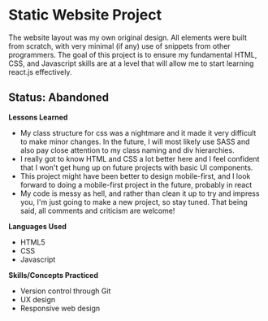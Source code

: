 <body>
<h1>Static Website Project</h1>


<p>The website layout was my own original design. All elements were built from scratch, with very minimal (if any) use of snippets from other programmers. The goal of this project is to ensure my fundamental HTML, CSS, and Javascript skills are at a level that will allow me to start learning react.js effectively.</p>

  <h2>Status: Abandoned</h2>
  
**Lessons Learned**
<ul>
  <li>My class structure for css was a nightmare and it made it very difficult to make minor changes. In the future, I will most likely use SASS and also pay close attention to my class naming and div hierarchies.</li>
  <li>I really got to know HTML and CSS a lot better here and I feel confident that I won't get hung up on future projects with basic UI components.</li>
  <li>This project might have been better to design mobile-first, and I look forward to doing a mobile-first project in the future, probably in react</li>
  <li>My code is messy as hell, and rather than clean it up to try and impress you, I'm just going to make a new project, so stay tuned. That being said, all comments and criticism are welcome!</li>
</ul>


**Languages Used**
<ul>
  <li>HTML5</li>
  <li>CSS</li>
  <li>Javascript</li>
</ul>


**Skills/Concepts Practiced**
<ul>
  <li>Version control through Git</li>
  <li>UX design</li>
  <li>Responsive web design</li>
</ul>
</p>
</body>

